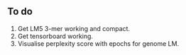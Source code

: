 ## To do
1. Get LM5 3-mer working and compact.
2. Get tensorboard working.
3. Visualise perplexity score with epochs for genome LM.